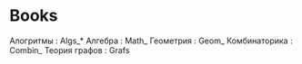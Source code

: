 # Books
Алогритмы : Algs_* 
Алгебра : Math_
Геометрия : Geom_
Комбинаторика : Combin_
Теория графов : Grafs
